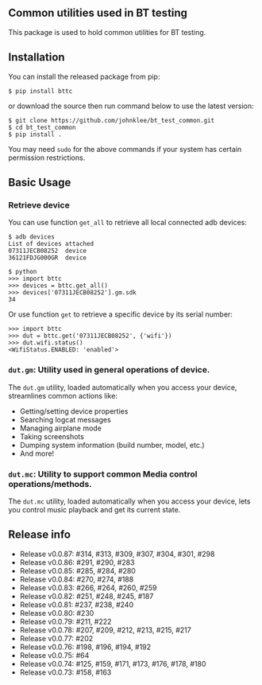## Common utilities used in BT testing
This package is used to hold common utilities for BT testing.

## Installation
You can install the released package from pip:

```shell
$ pip install bttc
```

or download the source then run command below to use the latest version:

```shell
$ git clone https://github.com/johnklee/bt_test_common.git
$ cd bt_test_common
$ pip install .
```

You may need `sudo` for the above commands if your system has certain permission restrictions.

## Basic Usage

### Retrieve device
You can use function `get_all` to retrieve all local connected adb devices:

```shell
$ adb devices
List of devices attached
07311JECB08252  device
36121FDJG000GR  device

$ python
>>> import bttc
>>> devices = bttc.get_all()
>>> devices['07311JECB08252'].gm.sdk
34
```

Or use function `get` to retrieve a specific device by its serial number:

```shell
>>> import bttc
>>> dut = bttc.get('07311JECB08252', {'wifi'})
>>> dut.wifi.status()
<WifiStatus.ENABLED: 'enabled'>
```

### `dut.gm`: Utility used in general operations of device.
The `dut.gm` utility, loaded automatically when you access your device, streamlines common actions like:
- Getting/setting device properties
- Searching logcat messages
- Managing airplane mode
- Taking screenshots
- Dumping system information (build number, model, etc.)
- And more!


### `dut.mc`: Utility to support common Media control operations/methods.
The `dut.mc` utility, loaded automatically when you access your device, lets you control music playback and get its current state.


## Release info
* Release v0.0.87: #314, #313, #309, #307, #304, #301, #298
* Release v0.0.86: #291, #290, #283
* Release v0.0.85: #285, #284, #280
* Release v0.0.84: #270, #274, #188
* Release v0.0.83: #266, #264, #260, #259
* Release v0.0.82: #251, #248, #245, #187
* Release v0.0.81: #237, #238, #240
* Release v0.0.80: #230
* Release v0.0.79: #211, #222
* Release v0.0.78: #207, #209, #212, #213, #215, #217
* Release v0.0.77: #202
* Release v0.0.76: #198, #196, #194, #192
* Release v0.0.75: #64
* Release v0.0.74: #125, #159, #171, #173, #176, #178, #180
* Release v0.0.73: #158, #163

